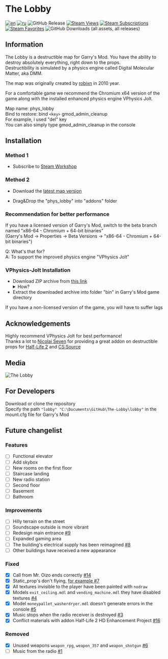 # The Lobby

[![en](https://img.shields.io/badge/lang-English%20%F0%9F%87%AC%F0%9F%87%A7-white)](README.md)
[![ru](https://img.shields.io/badge/%D1%8F%D0%B7%D1%8B%D0%BA-%D0%A0%D1%83%D1%81%D1%81%D0%BA%D0%B8%D0%B9%20%F0%9F%87%B7%F0%9F%87%BA-white)](README-RU.md)
![GitHub Release](https://img.shields.io/github/v/release/boxden/The-Lobby)
[![Steam Views](https://img.shields.io/steam/views/2886996246)](https://steamcommunity.com/sharedfiles/filedetails/?id=2886996246)
[![Steam Subscriptions](https://img.shields.io/steam/subscriptions/2886996246)](https://steamcommunity.com/sharedfiles/filedetails/?id=2886996246)
[![Steam Favorites](https://img.shields.io/steam/favorites/2886996246)](https://steamcommunity.com/sharedfiles/filedetails/?id=2886996246)
![GitHub Downloads (all assets, all releases)](https://img.shields.io/github/downloads/boxden/The-Lobby/total)

## Information

The Lobby is a destructible map for Garry's Mod. You have the ability to destroy absolutely everything, right down to the props.  
Destructibility is simulated by a physics engine called Digital Molecular Matter, aka DMM.

The map was originally created by [robixn](https://www.youtube.com/watch?v=N7MYttLnHpA) in 2010 year.

For a comfortable game we recommend the Chromium x64 version of the game along with the installed enhanced physics engine VPhysics Jolt.

Map name: phys_lobby  
Bind to restore: bind `<key>` gmod_admin_cleanup  
For example, i used "del" key  
You can also simply type gmod_admin_cleanup in the console

## Installation
### Method 1
+ Subscribe to [Steam Workshop](https://steamcommunity.com/sharedfiles/filedetails/?id=2886996246)
### Method 2
+ Download the [latest map version](https://github.com/boxden/The-Lobby/releases/download/v1.0.1/the_lobby_2886996246.7z)

+ Drag&Drop the "phys_lobby" into "addons" folder

### Recommendation for better performance

If you have a licensed version of Garry's Mod, switch to the beta branch named "x86-64 - Chromium + 64-bit binaries"  
(Garry's Mod -> Properties -> Beta Versions -> "x86-64 - Chromium + 64-bit binaries")

Q: What's that for?  
A: To support the improved physics engine "VPhysics Jolt"

### VPhysics-Jolt Installation

+ Download ZIP archive from [this link](https://git.froggi.es/joshua/vphysics_jolt_gmod_builds) <details> <summary> How? </summary> ![How?](https://github.com/user-attachments/assets/12d7fd30-35a0-4e81-93be-61763251fa36)</details>
+ Extract the downloaded archive into folder "bin" in Garry's Mod game directory

If you have a non-licensed version of the game, you will have to suffer lags

## Acknowledgements

Highly recommend VPhysics Jolt for best performance!  
Thanks a lot to [Nicolai Seven](https://steamcommunity.com/id/nicolai_seven) for providing a great addon on destructible props for [Half-Life 2](https://steamcommunity.com/sharedfiles/filedetails/?id=767948098) and [CS:Source](https://steamcommunity.com/sharedfiles/filedetails/?id=2701419409)

## Media

![The Lobby](https://all-mods.ru/wp-content/uploads/2022/11/phys_lobby.gif)

## For Developers

Download or clone the repository  
Specify the path `"lobby" "C:\Documents\GitHub\The-Lobby\lobby"` in the mount.cfg file for Garry's Mod

## Future changelist

### Features

- [ ] Functional elevator
- [ ] Add skybox
- [ ] New rooms on the first floor
- [ ] Staircase landing
- [ ] New radio station
- [ ] Second floor
- [ ] Basement
- [ ] Bathroom

### Improvements

- [ ] Hilly terrain on the street
- [ ] Soundscape outside is more vibrant
- [ ] Redesign main entrance [#9](https://github.com/boxden/The-Lobby/issues/9)
- [ ] Expanded gaming area
- [ ] The building's electrical supply has been reimagined [#8](https://github.com/boxden/The-Lobby/issues/8)
- [ ] Other buildings have received a new appearance

### Fixed

- [x] Call from Mr. Oizo ends correctly [#14](https://github.com/boxden/The-Lobby/issues/14)
- [x] Static_prop's don't flying, [for example #7](https://github.com/boxden/The-Lobby/issues/7)
- [x] All textures invisible to the player have been painted with `nodraw`
- [x] Models `exit_ceiling.mdl` and `vending_machine.mdl` they have disabled textures [#4](https://github.com/boxden/The-Lobby/issues/4)
- [x] Model `moneypallet_washerdryer.mdl` doesn't generate errors in the console [#5](https://github.com/boxden/The-Lobby/issues/5)
- [x] Music stops when the radio receiver is destroyed [#3](https://github.com/boxden/The-Lobby/issues/3)
- [x] Conflict materials with addon Half-Life 2 HD Enhancement Project [#16](https://github.com/boxden/The-Lobby/issues/16)

### Removed

- [x] Unused weapons `weapon_rpg`, `weapon_357` and `weapon_shotgun` [#6](https://github.com/boxden/The-Lobby/issues/6)
- [ ] Music from the radio [#1](https://github.com/boxden/The-Lobby/issues/1)
